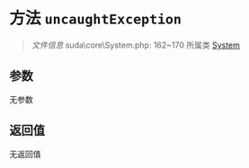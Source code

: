 # 方法 `uncaughtException`

> *文件信息* suda\core\System.php: 162~170
> 所属类 [System](../System.md)




## 参数


无参数


## 返回值

无返回值
